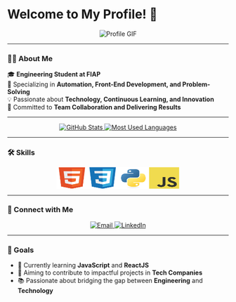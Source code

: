 # Welcome to My Profile! 🌟  

<div align="center">
  <img height="180em" src="https://media.giphy.com/media/v1.Y2lkPTc5MGI3NjExaDZobzRsa3VscHgyMjMxdXJoNXByanhrOG5ra20xMjB1bzdzZDl5ZiZlcD12MV9pbnRlcm5hbF9naWZfYnlfaWQmY3Q9Zw/L1R1tvI9svkIWwpVYr/giphy.gif" alt="Profile GIF"/>
</div>

---

### 👩‍💻 About Me  
🎓 **Engineering Student at FIAP**  
🔧 Specializing in **Automation, Front-End Development, and Problem-Solving**  
💡 Passionate about **Technology, Continuous Learning, and Innovation**  
🤝 Committed to **Team Collaboration and Delivering Results**

---

<div align="center">
  <a href="https://github.com/maria-elooisa">
    <img height="180em" src="https://github-readme-stats.vercel.app/api?username=maria-elooisa&show_icons=true&theme=highcontrast&include_all_commits=true&count_private=true" alt="GitHub Stats"/>
    <img height="180em" src="https://github-readme-stats.vercel.app/api/top-langs/?username=maria-elooisa&layout=compact&langs_count=6&theme=highcontrast" alt="Most Used Languages"/>
  </a>
</div>

---

### 🛠️ Skills  
<div style="display: flex; justify-content: center;">
  <img align="center" alt="HTML" height="50" width="70" src="https://raw.githubusercontent.com/devicons/devicon/master/icons/html5/html5-original.svg">
  <img align="center" alt="CSS" height="50" width="70" src="https://raw.githubusercontent.com/devicons/devicon/master/icons/css3/css3-original.svg">
  <img align="center" alt="Python" height="50" width="70" src="https://raw.githubusercontent.com/devicons/devicon/master/icons/python/python-original.svg">
  <img align="center" alt="JavaScript" height="50" width="70" src="https://raw.githubusercontent.com/devicons/devicon/master/icons/javascript/javascript-original.svg">
</div>

---

### 💬 Connect with Me  
<div align="center"> 
  <a href="mailto:mariaelooisa1011@gmail.com" target="_blank">
    <img src="https://img.shields.io/badge/-Email-%23c38199?style=for-the-badge&logo=gmail&logoColor=white&labelColor=#9f7161" alt="Email"/>
  </a>
  <a href="https://www.linkedin.com/in/maria-eloisa-da-silva" target="_blank">
    <img src="https://img.shields.io/badge/-LinkedIn-%239f7161?style=for-the-badge&logo=linkedin&logoColor=white&labelColor=#c38199" alt="LinkedIn"/>
  </a>
</div>

---

### 🎯 Goals  
- 🌱 Currently learning **JavaScript** and **ReactJS**  
- 🚀 Aiming to contribute to impactful projects in **Tech Companies**  
- 📚 Passionate about bridging the gap between **Engineering** and **Technology**
